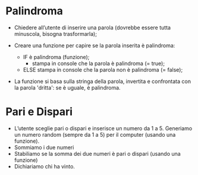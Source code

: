 # Palindroma
- Chiedere all’utente di inserire una parola (dovrebbe essere tutta minuscola, bisogna trasformarla);
- Creare una funzione per capire se la parola inserita è palindroma:
    - IF è palindroma (funzione);
        - stampa in console che la parola è palindroma (= true);
    - ELSE stampa in console che la parola non è palindroma (= false);

- La funzione si basa sulla stringa della parola, invertita e confrontata con la parola 'dritta': se è uguale, è palindroma.

# Pari e Dispari
- L’utente sceglie pari o dispari e inserisce un numero da 1 a 5. Generiamo un numero random (sempre da 1 a 5) per il computer (usando una funzione). 
- Sommiamo i due numeri 
- Stabiliamo se la somma dei due numeri è pari o dispari (usando una funzione) 
- Dichiariamo chi ha vinto.
